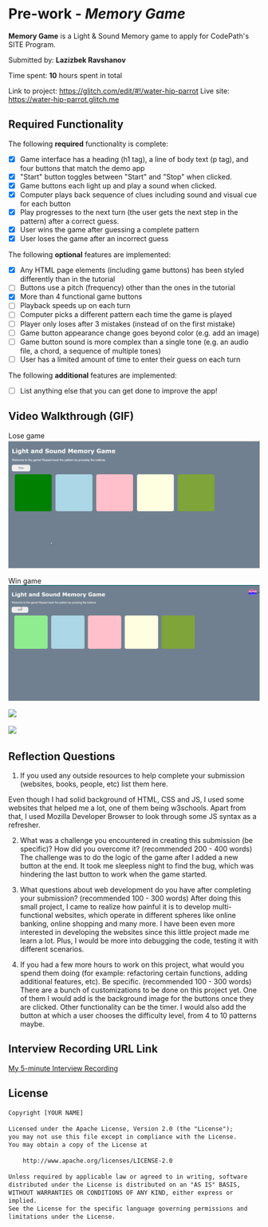 # Pre-work - *Memory Game*

**Memory Game** is a Light & Sound Memory game to apply for CodePath's SITE Program. 

Submitted by: **Lazizbek Ravshanov**

Time spent: **10** hours spent in total

Link to project: https://glitch.com/edit/#!/water-hip-parrot
Live site: https://water-hip-parrot.glitch.me

## Required Functionality

The following **required** functionality is complete:

* [x] Game interface has a heading (h1 tag), a line of body text (p tag), and four buttons that match the demo app
* [x] "Start" button toggles between "Start" and "Stop" when clicked. 
* [x] Game buttons each light up and play a sound when clicked. 
* [x] Computer plays back sequence of clues including sound and visual cue for each button
* [x] Play progresses to the next turn (the user gets the next step in the pattern) after a correct guess. 
* [x] User wins the game after guessing a complete pattern
* [x] User loses the game after an incorrect guess

The following **optional** features are implemented:

* [x] Any HTML page elements (including game buttons) has been styled differently than in the tutorial
* [ ] Buttons use a pitch (frequency) other than the ones in the tutorial
* [x] More than 4 functional game buttons
* [ ] Playback speeds up on each turn
* [ ] Computer picks a different pattern each time the game is played
* [ ] Player only loses after 3 mistakes (instead of on the first mistake)
* [ ] Game button appearance change goes beyond color (e.g. add an image)
* [ ] Game button sound is more complex than a single tone (e.g. an audio file, a chord, a sequence of multiple tones)
* [ ] User has a limited amount of time to enter their guess on each turn

The following **additional** features are implemented:

- [ ] List anything else that you can get done to improve the app!

## Video Walkthrough (GIF)

Lose game
![](lose-game.gif)

Win game
![](win-game.gif)


![](gif3-link-here)


![](gif4-link-here)

## Reflection Questions
1. If you used any outside resources to help complete your submission (websites, books, people, etc) list them here. 

Even though I had solid background of HTML, CSS and JS, I used some websites that helped me a lot, one of them being w3schools. 
Apart from that, I used Mozilla Developer Browser to look through some JS syntax as a refresher.

2. What was a challenge you encountered in creating this submission (be specific)? How did you overcome it? (recommended 200 - 400 words) 
The challenge was to do the logic of the game after I added a new button at the end. It took me sleepless night to find the bug, which was hindering the last button to work when the game started. 

3. What questions about web development do you have after completing your submission? (recommended 100 - 300 words) 
After doing this small project, I came to realize how painful it is to develop multi-functional websites, which operate in different spheres like online banking, online shopping and many more. I have been even more interested in developing the websites since this little project made me learn a lot. Plus, I would be more into debugging the code, testing it with different scenarios.

4. If you had a few more hours to work on this project, what would you spend them doing (for example: refactoring certain functions, adding additional features, etc). Be specific. (recommended 100 - 300 words) 
There are a bunch of customizations to be done on this project yet. One of them I would add is the background image for the buttons once they are clicked. Other functionality can be the timer. I would also add the button at which a user chooses the difficulty level, from 4 to 10 patterns maybe. 



## Interview Recording URL Link

[My 5-minute Interview Recording](your-link-here)


## License

    Copyright [YOUR NAME]

    Licensed under the Apache License, Version 2.0 (the "License");
    you may not use this file except in compliance with the License.
    You may obtain a copy of the License at

        http://www.apache.org/licenses/LICENSE-2.0

    Unless required by applicable law or agreed to in writing, software
    distributed under the License is distributed on an "AS IS" BASIS,
    WITHOUT WARRANTIES OR CONDITIONS OF ANY KIND, either express or implied.
    See the License for the specific language governing permissions and
    limitations under the License.
